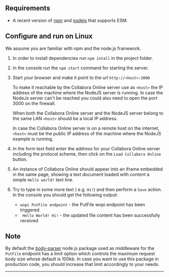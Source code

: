 
## Requirements

- A recent version of [npm][] and [nodejs][] that supports ESM.

## Configure and run on Linux

We assume you are familiar with npm and the node.js framework.

1. In order to install dependencies run `npm intall` in the project folder.
2. In the console run the `npm start` command for starting the server.
3. Start your browser and make it point to the url `http://<host>:3000`

   To make it reachable by the Collabora Online server use as `<host>`
   the IP address of the machine where the NodeJS server is
   running. In case the NodeJs server can't be reached you could also
   need to open the port 3000 on the firewall.

   When both the Collabora Online server and the NodeJS server belong
   to the same LAN `<host>` should be a local IP address.

   In case the Collabora Online server is on a remote host on the
   internet, `<host>` must be the public IP address of the machine
   where the NodeJS example is running.
4. In the form text field enter the address for your Collabora Online
   server including the protocol scheme, then click on the `Load
   Collabora Online` button.
5. An instance of Collabora Online should appear into an iframe
   embedded in the same page, showing a text document loaded with
   content a simple `Hello world!` text line.
6. Try to type in some more text ( e.g. `Hi!`) and then perform a
   `Save` action.  In the console you should get the following output:
   * `wopi PutFile endpoint`  - the PutFile wopi endpoint has been triggered
   * ` Hello World! Hi!` - the updated file content has been
     successfully received

## Note

By default the [body-parser][] node.js package used as middleware for
the `PutFile` endpoint has a limit option which controls the maximum
request body size whose default is 100kb.  In case you want to use
this package in production code, you should increase that limit
accordingly to your needs.


---

[npm]: https://www.npmjs.com/get-npm
[nodejs]: https://nodejs.org/
[body-parser]: https://github.com/expressjs/body-parser
